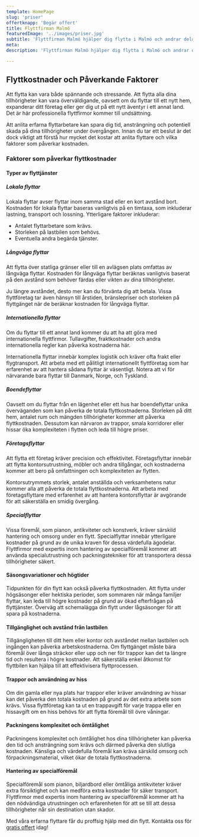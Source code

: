 ```yaml
---
template: HomePage
slug: 'priser'
offertknapp: 'Begär offert'
title: Flyttfirman Malmö
featuredImage: '../images/priser.jpg'
subtitle: 'Flyttfirman Malmö hjälper dig flytta i Malmö och andrar delar av Skåne! Kontakta oss för gratis offert idag! Kontakta oss via vårt formulär, telefon eller mail'
meta:
description: 'Flyttfirman Malmö hjälper dig flytta i Malmö och andrar delar av Skåne! Kontakta oss via vårt formulär, telefon eller mail'

---
```


## Flyttkostnader och Påverkande Faktorer

Att flytta kan vara både spännande och stressande. Att flytta alla dina tillhörigheter kan vara överväldigande, oavsett om du flyttar till ett nytt hem, expanderar ditt företag eller ger dig ut på ett nytt äventyr i ett annat land. Det är här professionella flyttfirmor kommer till undsättning.

Att anlita erfarna flyttarbetare kan spara dig tid, ansträngning och potentiell skada på dina tillhörigheter under övergången. Innan du tar ett beslut är det dock viktigt att förstå hur mycket det kostar att anlita flyttare och vilka faktorer som påverkar kostnaden.

### Faktorer som påverkar flyttkostnader

#### Typer av flyttjänster
##### Lokala flyttar
Lokala flyttar avser flyttar inom samma stad eller en kort avstånd bort. Kostnaden för lokala flyttar baseras vanligtvis på en timtaxa, som inkluderar lastning, transport och lossning. Ytterligare faktorer inkluderar:

- Antalet flyttarbetare som krävs.
- Storleken på lastbilen som behövs.
- Eventuella andra begärda tjänster.

##### Långväga flyttar
Att flytta över statliga gränser eller till en avlägsen plats omfattas av långväga flyttar. Kostnaden för långväga flyttar beräknas vanligtvis baserat på den avstånd som behöver färdas eller vikten av dina tillhörigheter.

Ju längre avståndet, desto mer kan du förvänta dig att betala. Vissa flyttföretag tar även hänsyn till årstiden, bränslepriser och storleken på flyttgänget när de beräknar kostnaden för långväga flyttar.

##### Internationella flyttar
Om du flyttar till ett annat land kommer du att ha att göra med internationella flyttfirmor. Tullavgifter, fraktkostnader och andra internationella regler kan påverka kostnaderna här. 

Internationella flyttar innebär komplex logistik och kräver ofta frakt eller flygtransport. Att arbeta med ett pålitligt internationellt flyttföretag som har erfarenhet av att hantera sådana flyttar är väsentligt. Notera att vi för närvarande bara flyttar till Danmark, Norge, och Tyskland.

##### Boendeflyttar
Oavsett om du flyttar från en lägenhet eller ett hus har boendeflyttar unika överväganden som kan påverka de totala flyttkostnaderna. Storleken på ditt hem, antalet rum och mängden tillhörigheter kommer att påverka flyttkostnaden. Dessutom kan närvaron av trappor, smala korridorer eller hissar öka komplexiteten i flytten och leda till högre priser.

##### Företagsflyttar
Att flytta ett företag kräver precision och effektivitet. Företagsflyttar innebär att flytta kontorsutrustning, möbler och andra tillgångar, och kostnaderna kommer att bero på omfattningen och komplexiteten av flytten.

Kontorsutrymmets storlek, antalet anställda och verksamhetens natur kommer alla att påverka de totala flyttkostnaderna. Att arbeta med företagsflyttare med erfarenhet av att hantera kontorsflyttar är avgörande för att säkerställa en smidig övergång.

##### Specialflyttar
Vissa föremål, som pianon, antikviteter och konstverk, kräver särskild hantering och omsorg under en flytt. Specialflyttar innebär ytterligare kostnader på grund av de unika kraven för dessa värdefulla ägodelar. Flyttfirmor med expertis inom hantering av specialföremål kommer att använda specialutrustning och packningstekniker för att transportera dessa tillhörigheter säkert.

#### Säsongsvariationer och högtider
Tidpunkten för din flytt kan också påverka flyttkostnaden. Att flytta under högsäsonger eller hektiska perioder, som sommaren när många familjer flyttar, kan leda till högre kostnader på grund av ökad efterfrågan på flyttjänster. Överväg att schemalägga din flytt under lågsäsonger för att spara på kostnaderna.

#### Tillgänglighet och avstånd från lastbilen
Tillgängligheten till ditt hem eller kontor och avståndet mellan lastbilen och ingången kan påverka arbetskostnaderna. Om flyttgänget måste bära föremål över långa sträckor eller upp och ner för trappor kan det ta längre tid och resultera i högre kostnader. Att säkerställa enkel åtkomst för flyttbilen kan hjälpa till att effektivisera flyttprocessen.

#### Trappor och användning av hiss
Om din gamla eller nya plats har trappor eller kräver användning av hissar kan det påverka den totala kostnaden på grund av det extra arbete som krävs. Vissa flyttföretag kan ta ut en trappavgift för varje trappa eller en hissavgift om en hiss behövs för att flytta föremål till övre våningar.

#### Packningens komplexitet och ömtålighet
Packningens komplexitet och ömtålighet hos dina tillhörigheter kan påverka den tid och ansträngning som krävs och därmed påverka den slutliga kostnaden. Känsliga och värdefulla föremål kan kräva särskild omsorg och förpackningsmaterial, vilket ökar de totala flyttkostnaderna.

#### Hantering av specialföremål
Specialföremål som pianon, biljardbord eller ömtåliga antikviteter kräver extra försiktighet och kan medföra extra kostnader för säker transport. Flyttfirmor med expertis inom hantering av specialföremål kommer att ha den nödvändiga utrustningen och erfarenheten för att se till att dessa tillhörigheter når sin destination utan skador.

Med våra erfarna flyttare får du proffsig hjälp med din flytt.
Kontakta oss för [gratis offert](/offert) idag!

